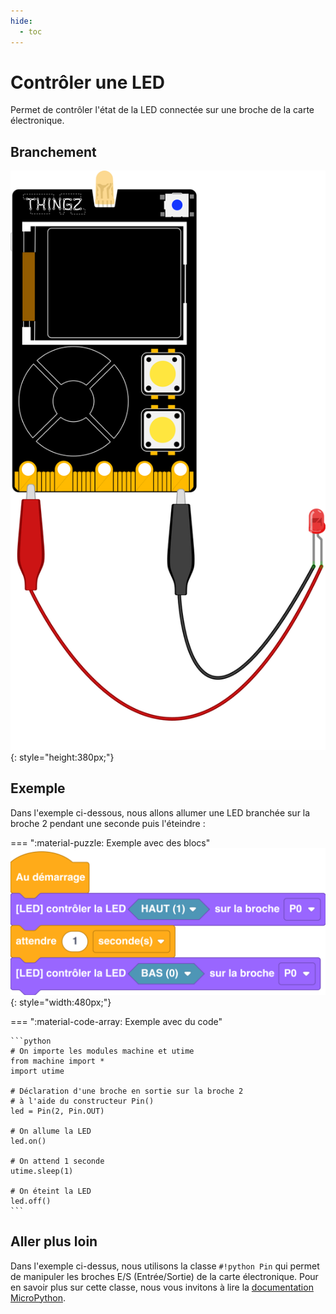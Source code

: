 ```yaml
---
hide:
  - toc
---
```


# Contrôler une LED
Permet de contrôler l'état de la LED connectée sur une broche de la carte électronique.

## Branchement
![Carte Galaxia avec module grove LED](galaxia_board_led.svg){: style="height:380px;"}

## Exemple

Dans l'exemple ci-dessous, nous allons allumer une LED branchée sur la broche 2 pendant une seconde puis l'éteindre :

=== ":material-puzzle: Exemple avec des blocs"
    ![Blocs allumage d'une LED externe](led.png){: style="width:480px;"}

=== ":material-code-array: Exemple avec du code"

    ```python
    # On importe les modules machine et utime
    from machine import * 
    import utime

    # Déclaration d'une broche en sortie sur la broche 2
    # à l'aide du constructeur Pin()
    led = Pin(2, Pin.OUT)

    # On allume la LED
    led.on()

    # On attend 1 seconde
    utime.sleep(1)

    # On éteint la LED
    led.off()
    ```

## Aller plus loin
Dans l'exemple ci-dessus, nous utilisons la classe `#!python Pin` qui permet de manipuler les broches E/S (Entrée/Sortie) de la carte électronique. Pour en savoir plus sur cette classe, nous vous invitons à lire la [documentation MicroPython](https://www.micropython.fr/reference/#/05.micropython/machine/classe_pin).